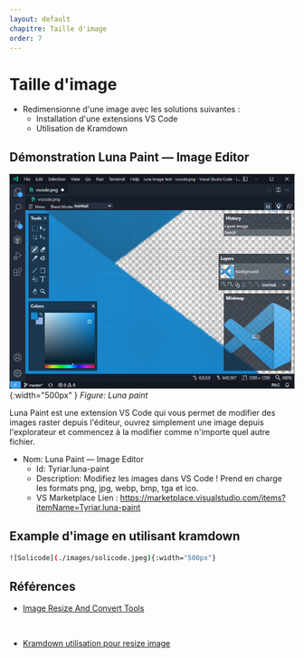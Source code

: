 ```yaml
---
layout: default
chapitre: Taille d'image
order: 7
---
```

 

# Taille d'image 
- Redimensionne d'une image avec les solutions suivantes :
   - Installation d'une extensions VS Code
   - Utilisation de Kramdown

<!-- new slide -->
## Démonstration Luna Paint — Image Editor

![Luna Paint](./images/demo.png){:width="500px" }
*Figure: Luna paint*

<!-- note -->
Luna Paint est une extension VS Code qui vous permet de modifier des images raster depuis l'éditeur, ouvrez simplement une image depuis l'explorateur et commencez à la modifier comme n'importe quel autre fichier.


- Nom: Luna Paint — Image Editor
  - Id: Tyriar.luna-paint
  - Description: Modifiez les images dans VS Code ! Prend en charge les formats png, jpg, webp, bmp, tga et ico.
  - VS Marketplace Lien : https://marketplace.visualstudio.com/items?itemName=Tyriar.luna-paint


## Example d'image en utilisant kramdown


```bash
![Solicode](./images/solicode.jpeg){:width="500px"}
```


## Références

- [Image Resize And Convert Tools](https://marketplace.visualstudio.com/items?itemName=GuusBeltman.ImageTools)
<br>

- [Kramdown utilisation pour resize image](https://copyprogramming.com/howto/changing-image-size-in-markdown-on-gitlab#google_vignette)


<!-- new slide -->

